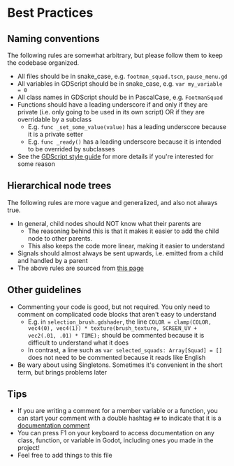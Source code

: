 # Best Practices

## Naming conventions

The following rules are somewhat arbitrary, but please follow them to keep the codebase organized.

- All files should be in snake_case, e.g. `footman_squad.tscn`, `pause_menu.gd`
- All variables in GDScript should be in snake_case, e.g. `var my_variable = 0`
- All class names in GDScript should be in PascalCase, e.g. `FootmanSquad`
- Functions should have a leading underscore if and only if they are private (i.e. only going to be used in its own script) OR if they are overridable by a subclass
	- E.g. `func _set_some_value(value)` has a leading underscore because it is a private setter
	- E.g. `func _ready()` has a leading underscore because it is intended to be overrided by subclasses
- See the [GDScript style guide](https://docs.godotengine.org/en/stable/tutorials/scripting/gdscript/gdscript_styleguide.html) for more details if you're interested for some reason

## Hierarchical node trees

The following rules are more vague and generalized, and also not always true.

- In general, child nodes should NOT know what their parents are
	- The reasoning behind this is that it makes it easier to add the child node to other parents.
	- This also keeps the code more linear, making it easier to understand
- Signals should almost always be sent upwards, i.e. emitted from a child and handled by a parent
- The above rules are sourced from [this page](https://docs.godotengine.org/en/stable/tutorials/best_practices/index.html)

## Other guidelines

- Commenting your code is good, but not required. You only need to comment on complicated code blocks that aren't easy to understand
	- E.g. in `selection_brush.gdshader`, the line `COLOR = clamp(COLOR, vec4(0), vec4(1)) * texture(brush_texture, SCREEN_UV + vec2(.01, .01) * TIME);` should be commented because it is difficult to understand what it does
	- In contrast, a line such as `var selected_squads: Array[Squad] = []` does not need to be commented because it reads like English
- Be wary about using Singletons. Sometimes it's convenient in the short term, but brings problems later

## Tips

- If you are writing a comment for a member variable or a function, you can start your comment with a double hashtag `##` to indicate that it is a [documentation comment](https://docs.godotengine.org/en/stable/tutorials/scripting/gdscript/gdscript_documentation_comments.html)
- You can press F1 on your keyboard to access documentation on any class, function, or variable in Godot, including ones you made in the project!
- Feel free to add things to this file

